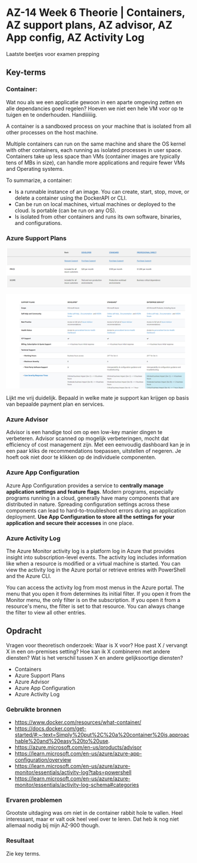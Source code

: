 # AZ-14 Week 6 Theorie | Containers, AZ support plans, AZ advisor, AZ App config, AZ Activity Log
Laatste beetjes voor examen prepping

## Key-terms

### **Container**: 
Wat nou als we een applicatie gewoon in een aparte omgeving zetten en alle dependancies goed regelen? Hoeven we niet een hele VM voor op te tuigen en te onderhouden. Handiiiiiig. 

 A container is a sandboxed process on your machine that is isolated from all other processes on the host machine. 
 
 Multiple containers can run on the same machine and share the OS kernel with other containers, each running as isolated processes in user space. Containers take up less space than VMs (container images are typically tens of MBs in size), can handle more applications and require fewer VMs and Operating systems.
 
  To summarize, a container:

- Is a runnable instance of an image. You can create, start, stop, move, or delete a container using the DockerAPI or CLI.
- Can be run on local machines, virtual machines or deployed to the cloud.
Is portable (can be run on any OS).
- Is isolated from other containers and runs its own software, binaries, and configurations.

### **Azure Support Plans**

![Alt text](../00_includes/AZ-14_support_plan.png)

![Alt text](../00_includes/AZ-14-more-support-plan.png)

Lijkt me vrij duidelijk. Bepaald in welke mate je support kan krijgen op basis van bepaalde payment plan en services. 

### **Azure Advisor**
Advisor is een handige tool om op een low-key manier dingen te verbeteren. Advisor scanned op mogelijk verbeteringen, mocht dat efficiency of cost management zijn. Met een eenvoudig dashboard kan je in een paar kliks de recommendations toepassen, uitstellen of negeren. Je hoeft ook niet door te klikken op de individuele componenten. 

### **Azure App Configuration**
Azure App Configuration provides a service to **centrally manage application settings and feature flags**. Modern programs, especially programs running in a cloud, generally have many components that are distributed in nature. Spreading configuration settings across these components can lead to hard-to-troubleshoot errors during an application deployment. **Use App Configuration to store all the settings for your application and secure their accesses** in one place.


### **Azure Activity Log**
The Azure Monitor activity log is a platform log in Azure that provides insight into subscription-level events. The activity log includes information like when a resource is modified or a virtual machine is started. You can view the activity log in the Azure portal or retrieve entries with PowerShell and the Azure CLI.

You can access the activity log from most menus in the Azure portal. The menu that you open it from determines its initial filter. If you open it from the Monitor menu, the only filter is on the subscription. If you open it from a resource's menu, the filter is set to that resource. You can always change the filter to view all other entries. 


## Opdracht
Vragen voor theoretisch onderzoek:
Waar is X voor?
Hoe past X / vervangt X in een on-premises setting?
Hoe kan ik X combineren met andere diensten?
Wat is het verschil tussen X en andere gelijksoortige diensten?

- Containers					
- Azure Support Plans				
- Azure Advisor					
- Azure App Configuration			
- Azure Activity Log

### Gebruikte bronnen
- https://www.docker.com/resources/what-container/
- https://docs.docker.com/get-started/#:~:text=Simply%20put%2C%20a%20container%20is,approachable%20and%20easy%20to%20use.
- https://azure.microsoft.com/en-us/products/advisor
- https://learn.microsoft.com/en-us/azure/azure-app-configuration/overview
- https://learn.microsoft.com/en-us/azure/azure-monitor/essentials/activity-log?tabs=powershell
- https://learn.microsoft.com/en-us/azure/azure-monitor/essentials/activity-log-schema#categories


### Ervaren problemen
Grootste uitdaging was om niet in de container rabbit hole te vallen. Heel interessant, maar er valt ook heel veel over te leren. Dat heb ik nog niet allemaal nodig bij mijn AZ-900 though. 

### Resultaat
Zie key terms. 